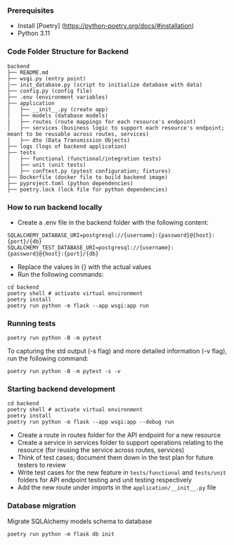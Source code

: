 ### Prerequisites

- Install [Poetry] (https://python-poetry.org/docs/#installation)
- Python 3.11

### Code Folder Structure for Backend

```
backend
├── README.md
├── wsgi.py (entry point)
|── init_database.py (script to initialize database with data)
├── config.py (config file)
├── .env (environment variables)
├── application
│   ├── __init__.py (create app)
│   ├── models (database models)
|   ├── routes (route mappings for each resource's endpoint)
│   ├── services (business logic to support each resource's endpoint; meant to be reusable across routes, services)
│   ├── dto (Data Transmission Objects)
├── logs (logs of backend application)
├── tests
│   ├── functional (functional/integration tests)
│   ├── unit (unit tests)
│   ├── conftest.py (pytest configuration; fixtures)
├── Dockerfile (docker file to build backend image)
├── pyproject.toml (python dependencies)
├── poetry.lock (lock file for python dependencies)
```

### How to run backend locally

- Create a .env file in the backend folder with the following content:

```
SQLALCHEMY_DATABASE_URI=postgresql://{username}:{password}@{host}:{port}/{db}
SQLALCHEMY_TEST_DATABASE_URI=postgresql://{username}:{password}@{host}:{port}/{db}
```

- Replace the values in {} with the actual values
- Run the following commands:

```
cd backend
poetry shell # activate virtual environment
poetry install
poetry run python -m flask --app wsgi:app run
```

### Running tests

```
poetry run python -B -m pytest
```

To capturing the std output (-s flag) and more detailed information (-v flag), run the following command:

```
poetry run python -B -m pytest -s -v
```

### Starting backend development

```
cd backend
poetry shell # activate virtual environment
poetry install
poetry run python -m flask --app wsgi:app --debug run
```

- Create a route in routes folder for the API endpoint for a new resource
- Create a service in services folder to support operations relating to the resource (for reusing the service across routes, services)
- Think of test cases; document them down in the test plan for future testers to review
- Write test cases for the new feature in `tests/functional` and `tests/unit` folders for API endpoint testing and unit testing respectively
- Add the new route under imports in the `application/__init__.py` file

### Database migration

Migrate SQLAlchemy models schema to database

```
poetry run python -m flask db init
```
